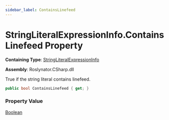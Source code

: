 ```yaml
---
sidebar_label: ContainsLinefeed
---
```


# StringLiteralExpressionInfo\.ContainsLinefeed Property

**Containing Type**: [StringLiteralExpressionInfo](../index.md)

**Assembly**: Roslynator\.CSharp\.dll

  
True if the string literal contains linefeed\.

```csharp
public bool ContainsLinefeed { get; }
```

### Property Value

[Boolean](https://docs.microsoft.com/en-us/dotnet/api/system.boolean)

